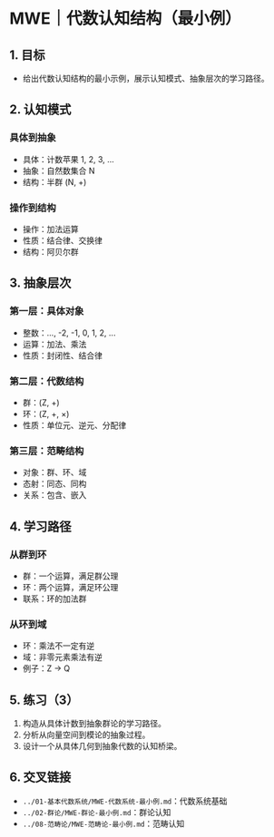 # MWE｜代数认知结构（最小例）

## 1. 目标

- 给出代数认知结构的最小示例，展示认知模式、抽象层次的学习路径。

## 2. 认知模式

### 具体到抽象

- 具体：计数苹果 1, 2, 3, ...
- 抽象：自然数集合 N
- 结构：半群 (N, +)

### 操作到结构

- 操作：加法运算
- 性质：结合律、交换律
- 结构：阿贝尔群

## 3. 抽象层次

### 第一层：具体对象

- 整数：..., -2, -1, 0, 1, 2, ...
- 运算：加法、乘法
- 性质：封闭性、结合律

### 第二层：代数结构

- 群：(Z, +)
- 环：(Z, +, ×)
- 性质：单位元、逆元、分配律

### 第三层：范畴结构

- 对象：群、环、域
- 态射：同态、同构
- 关系：包含、嵌入

## 4. 学习路径

### 从群到环

- 群：一个运算，满足群公理
- 环：两个运算，满足环公理
- 联系：环的加法群

### 从环到域

- 环：乘法不一定有逆
- 域：非零元素乘法有逆
- 例子：Z → Q

## 5. 练习（3）

1) 构造从具体计数到抽象群论的学习路径。
2) 分析从向量空间到模论的抽象过程。
3) 设计一个从具体几何到抽象代数的认知桥梁。

## 6. 交叉链接

- `../01-基本代数系统/MWE-代数系统-最小例.md`：代数系统基础
- `../02-群论/MWE-群论-最小例.md`：群论认知
- `../08-范畴论/MWE-范畴论-最小例.md`：范畴认知
